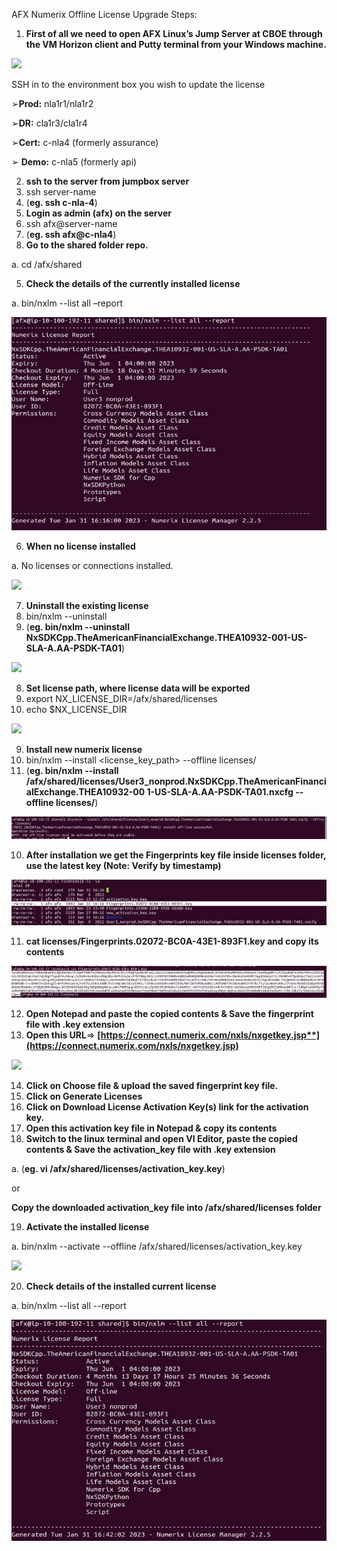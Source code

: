 ﻿AFX Numerix Offline License Upgrade Steps:

1. **First of all we need to open AFX Linux’s Jump Server at CBOE through the VM  Horizon client and Putty terminal from your Windows machine.**

![](./lic-images/NL-img.001.png)

SSH in to the environment box you wish to update the license

➢**Prod:** nla1r1/nla1r2

➢**DR:** cla1r3/cla1r4

➢**Cert:** c-nla4 (formerly assurance)

➢ **Demo:** c-nla5 (formerly api)

2. **ssh to the server from jumpbox server**
1. ssh server-name
1. (**eg. ssh c-nla-4**)
3. **Login as admin (afx)  on the server**
1. ssh afx@server-name
1. (**eg. ssh afx@c-nla4**)
4. **Go to the shared folder repo.**

a. cd /afx/shared

5. **Check the details of the currently installed license**

a. bin/nxlm --list all –report

![](./lic-images/NL-img.002.jpeg)

6. **When no license installed**

a. No licenses or connections installed.

![](./lic-images/NL-img.003.png)

7. **Uninstall the existing license**
1. bin/nxlm --uninstall <license name>
1. (**eg. bin/nxlm --uninstall NxSDKCpp.TheAmericanFinancialExchange.THEA10932-001-US-SLA-A.AA-PSDK-TA01**)

![](./lic-images/NL-img.004.png)

8. **Set license path, where license data will be exported**
1. export NX\_LICENSE\_DIR=/afx/shared/licenses
1. echo $NX\_LICENSE\_DIR

![](./lic-images/NL-img.005.png)

9. **Install new numerix license**
1. bin/nxlm --install <license\_key\_path> --offline licenses/
1. (**eg. bin/nxlm --install /afx/shared/licenses/User3\_nonprod.NxSDKCpp.TheAmericanFinancialExchange.THEA10932-00 1-US-SLA-A.AA-PSDK-TA01.nxcfg --offline licenses/**)

![](./lic-images/NL-img.006.jpeg)

10. **After installation we get the Fingerprints key file inside licenses folder, use the latest key (Note: Verify by timestamp)**

![](./lic-images/NL-img.007.jpeg)

11. **cat licenses/Fingerprints.02072-BC0A-43E1-893F1.key and copy its contents**

![](./lic-images/NL-img.008.jpeg)

12. **Open Notepad and paste the copied contents & Save the fingerprint file with .key extension**
12. **Open this URL**⇒ **[https://connect.numerix.com/nxls/nxgetkey.jsp**](https://connect.numerix.com/nxls/nxgetkey.jsp)**

![](./lic-images/NL-img.009.png)

14. **Click on Choose file & upload the saved fingerprint key file.**
14. **Click on Generate Licenses**
14. **Click on Download License Activation Key(s) link for the activation key.**
14. **Open this activation key file in Notepad & copy its contents**
14. **Switch to the linux terminal and open VI Editor, paste the copied contents & Save the activation\_key file with .key extension**

a. (**eg. vi  /afx/shared/licenses/activation\_key.key**)

or

**Copy the downloaded activation\_key file into /afx/shared/licenses folder**

19. **Activate the installed license**

a. bin/nxlm --activate --offline /afx/shared/licenses/activation\_key.key

![](./lic-images/NL-img.010.png)

20. **Check details of the installed current license**

a. bin/nxlm  --list all --report

![](./lic-images/NL-img.011.jpeg)
